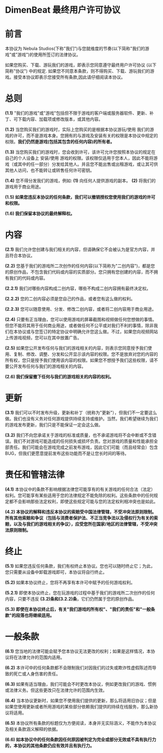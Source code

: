 # DimenBeat 最终用户许可协议

# 前言

本协议为 Nebula Studios(下称"我们")与您就维度的节奏(以下简称"我们的游戏"或"游戏")的使用所签订的法律协议。

如果您购买、下载、游玩我们的游戏，即表示您同意遵守最终用户许可协议 (以下简称"协议") 中的规定. 如果您不同意本条款，则不得购买、下载、游玩我们的游戏。接受本协议即表示您接受所有条款,因此请仔细阅读本协议。

# 总则

**(1.1)** "我们的游戏"或"游戏"包括但不限于游戏的客户端或服务器软件、更新、补丁、可下载内容、加载项或修改版本，或其他内容。

**(1.2)** 当您购买我们的游戏时，实际上您购买的是根据本协议游玩/使用 我们的游戏的许可，而不是游戏本身。您拥有的与游戏及安装有关的权限是本协议中规定的权限。**我们仍然是游戏(包括其包含的任何内容)的所有者。**

**(1.3)** 当您购买我们的游戏时，您会收到许可，该许可允许您按照本协议的规定在自己的个人设备上 安装/使用 游戏的权限。该权限仅适用于您本人，因此不能将游戏（或其中的任一部分）分发给其他人。并且您不能出售或出租游戏，或让其可供其他人访问，也不能转让或转售任何许可密钥。

**(1.4)** 您不得分发我们的游戏，例如: **(1)** 向任何人提供游戏的副本。 **(2)** 将我们的游戏用于商业用途。

**(1.5) 如果您违反本协议的任何条款，我们可以撤销授权您使用我们的游戏的许可和权限。**

**(1.6) 我们保留本协议的最终解释权。**

# 内容

**(2.1)** 我们允许您创建与我们相关的内容，但请确保它不会被认为是官方内容，并且符合本协议。

**(2.2)** 您基于我们的游戏所二次创作的任何内容(以下简称为"二创内容")，都是您的原创作品，不包含我们代码或内容的实质部分。您只拥有您创建的内容，而不拥有我们的代码或内容。

**(2.2.1)** 我们对哪些内容构成二创内容，哪些不构成二创内容拥有最终决定权。

**(2.2.2)** 您的二创内容必须是您自己的作品，或者您有这么做的权利。

**(2.2.3)** 您可以随意使用、分发、修改二创内容，或者将二创内容用于商业用途。

**(2.4)** 只要有正当理由，您可以使用游戏的屏幕截图和视频做任何您想做的事情。但您不能将其用于任何商业用途，或者做任何不公平或对我们不利的事情，除非我们在本协议或与您签订的特定协议中明确允许您这么做。不过，如果您向视频网站上传游戏视频，您可以在其中放置广告。

**(2.5)** 如果您公开发布任何与我们的游戏相关的内容，则表示您同意授予我们使用、复制、修改、调整、分发和公开显示该内容的权限。您不是放弃对您的内容的所有权，您只是授予我们使用该内容的权限。如果您不想授予我们这些权限，请不要公开发布任何与我们的游戏相关的内容。

**(2.6) 我们保留撤下任何与我们的游戏相关的内容的权利。**

# 更新

**(3.1)** 我们可以不时发布升级，更新和补丁（统称为"更新"），但我们不一定要这么做。我们也没有义务对任何游戏提供持续支持或维护。当然，我们希望继续为我们的游戏发布更新，我们只是不能保证一定会这么做。

**(3.2)** 我们不向您承诺关于游戏的标准或质量，也不承诺游戏将不会中断或不含错误。我们不对游戏可能造成的任何损失或损坏负责。您对游戏的质量和性能承担全部责任。我们可能会在游戏完成之前发布游戏，因此它们可能（而且经常会）包含 BUG，但我们更愿意提前发布这些功能而不是让您长时间的等待。


# 责任和管辖法律

**(4.1)** 本协议中的条款不影响根据法律您可能享有的有关游戏的任何合法（法定）权利。您可能享有某些适用于您的法律规定不能免除的权利。这些条款中的任何规定都不会影响那些法定权利，即使这些规定可能与您的法定权利相冲突也是如此。

**(4.2) 本协议的解释和违反本协议的索赔受中国法律管辖，不受冲突法原则限制。所有其他索赔和争议（包括与消费者保护法、不正当竞争法以及侵权行为有关的索赔，以及与我们的游戏相关的争议），应受您所在国家/地区的法律管辖，不受冲突法原则限制。**

# 终止 

**(5.1)** 如果您违反任何条款，我们有权终止本协议。您也可以随时终止它；为此，您只需要从设备中卸载游戏即可，本协议将自行终止。

**(5.2)** 如果本协议终止，您将不再享有本许可中赋予的任何游戏权利。

**(5.2.1)** 即使本协议终止，您在玩游戏的过程中基于我们的游戏所二次创作的任何内容，只要不违反 **(3.2)条和(3.2.2)条**，它们仍然属于您的原创作品。

**(5.3) 即使在本协议终止后，有关"我们游戏的所有权"、"我们的责任"和"一般条款"的段落也将继续适用。**

# 一般条款

**(6.1)** 您当地的法律可能会赋予您本协议无法更改的权利；如果是这样情况，本协议将在法律允许的范围内适用。 

**(6.2)** 本许可中的任何条款都不会限制我们对因我们的过失或欺诈性虚假陈述而导致的死亡或人身伤害的责任。  

**(6.3)** 如果有适当理由，我们可能会不时更改本协议，例如更改我们的游戏、惯例或法律义务。但这些更改只在法律允许的范围内生效。

**(6.4)** 当本协议更新时，如果您不使用我们提供的更新，那么将适用旧协议；但是如果您使用更新或者所用游戏的某些部分依赖我们提供的持续在线服务，那么新协议将适用。

**(6.5)** 本协议所有条款的标题仅为方便阅读，本身并无实际涵义，不能作为本协议及相关条款涵义解释的依据。

**(6.6) 如本协议中的任何条款因任何原因被判定为完全或部分无效或不具有执行力的，本协议的其他条款仍应有效并且有执行力。**



